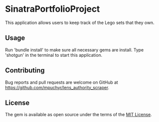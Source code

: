 # SinatraPortfolioProject

This application allows users to keep track of the Lego sets that they own.


## Usage

Run 'bundle install' to make sure all necessary gems are install. Type 'shotgun' in the terminal to start this application.


## Contributing

Bug reports and pull requests are welcome on GitHub at https://github.com/mpuchyr/lens_authority_scraper.

## License

The gem is available as open source under the terms of the [MIT License](https://opensource.org/licenses/MIT).
